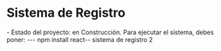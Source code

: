 <h1>Sistema de Registro</h1>
- Estado del proyecto: en Construcción.
Para ejecutar el sistema, debes poner:
--- npm install react--
sistema de registro 2
